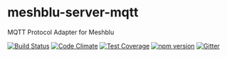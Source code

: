 # meshblu-server-mqtt
MQTT Protocol Adapter for Meshblu

[![Build Status](https://travis-ci.org/octoblu/meshblu-server-mqtt.svg?branch=master)](https://travis-ci.org/octoblu/meshblu-server-mqtt)
[![Code Climate](https://codeclimate.com/github/octoblu/meshblu-server-mqtt/badges/gpa.svg)](https://codeclimate.com/github/octoblu/meshblu-server-mqtt)
[![Test Coverage](https://codeclimate.com/github/octoblu/meshblu-server-mqtt/badges/coverage.svg)](https://codeclimate.com/github/octoblu/meshblu-server-mqtt)
[![npm version](https://badge.fury.io/js/meshblu-server-mqtt.svg)](http://badge.fury.io/js/meshblu-server-mqtt)
[![Gitter](https://badges.gitter.im/octoblu/help.svg)](https://gitter.im/octoblu/help)
